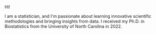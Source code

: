 Hi! 

I am a statistician, and I'm passionate about learning innovative scientific methodologies and bringing insights from data. I received my Ph.D. in Biostatistics from the University of North Carolina in 2022.
